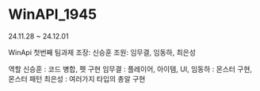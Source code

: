 # WinAPI_1945
24.11.28 ~ 24.12.01

WinApi 첫번째 팀과제
조장: 신승훈 조원: 임무결, 임동하, 최은성

역할
신승훈 : 코드 병합, 펫 구현
임무결 : 플레이어, 아이템, UI,
임동하 : 몬스터 구현, 몬스터 패턴
최은성 : 여러가지 타입의 총알 구현
